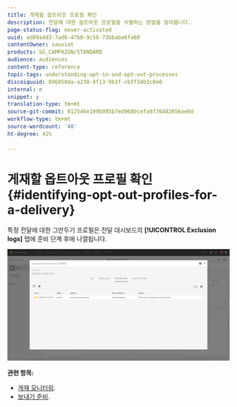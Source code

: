 ```yaml
---
title: 게재할 옵트아웃 프로필 확인
description: 전달에 대한 옵트아웃 프로필을 식별하는 방법을 알아봅니다.
page-status-flag: never-activated
uuid: ad09a4d3-7ad6-47b8-9c56-73bbaba6fa60
contentOwner: sauviat
products: SG_CAMPAIGN/STANDARD
audience: audiences
content-type: reference
topic-tags: understanding-opt-in-and-opt-out-processes
discoiquuid: 896859da-a230-4f13-9b1f-cbff34b3c0e0
internal: n
snippet: y
translation-type: tm+mt
source-git-commit: 012546e109b085b7ed968bcefa8f76482656ae0d
workflow-type: tm+mt
source-wordcount: '48'
ht-degree: 41%

---
```



# 게재할 옵트아웃 프로필 확인{#identifying-opt-out-profiles-for-a-delivery}

특정 전달에 대한 그만두기 프로필은 전달 대시보드의 **[!UICONTROL Exclusion logs]** 탭에 준비 단계 후에 나열됩니다.

![](assets/exclusion_blocklisting.png)

**관련 항목:**

* [게재 모니터링](../../sending/using/monitoring-a-delivery.md#exclusion-logs).
* [보내기 준비](../../sending/using/preparing-the-send.md).

